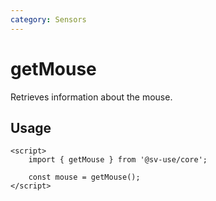 ```yaml
---
category: Sensors
---
```


# getMouse

Retrieves information about the mouse.

## Usage

```svelte
<script>
	import { getMouse } from '@sv-use/core';

	const mouse = getMouse();
</script>
```
